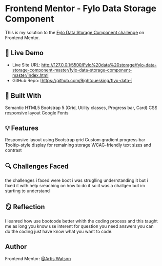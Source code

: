 # Frontend Mentor - Fylo Data Storage Component

This is my solution to the [Fylo Data Storage Component challenge](https://www.frontendmentor.io/challenges/fylo-data-storage-component-1dZPRbV5n) on Frontend Mentor.

## 🚀 Live Demo

- Live Site URL: http://127.0.0.1:5500/Fylo%20data%20storage/fylo-data-storage-component-master/fylo-data-storage-component-master/index.html
- GitHub Repo: [https://github.com/Rightouesking/flyo-data-]

## 🔧 Built With

 Semantic HTML5
 Bootstrap 5 (Grid, Utility classes, Progress bar, Card)
 CSS
 responsive layout
 Google Fonts 

## 💡 Features

Responsive layout using Bootstrap grid
Custom gradient progress bar
Tooltip-style display for remaining storage
WCAG-friendly text sizes and contrast

## 🔍 Challenges Faced

the challenges i faced were boot i was struglling underrstanding it but i fixed it with help sreaching on how to do it so it was a challgen but im starting to understand 

## 🪞 Reflection

I leanred how use bootcode better whith the coding process and this taught me as long you know use interent for question you need answers you can do the coding just have know what you want to code. 

##  Author

Frontend Mentor: [@Artis Watson](http://127.0.0.1:5500/Fylo%20data%20storage/fylo-data-storage-component-master/fylo-data-storage-component-master/index.html)
